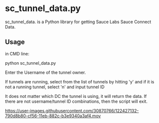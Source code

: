 # sc_tunnel_data.py

sc_tunnel_data. is a Python library for getting Sauce Labs Sauce Connect Data.

## Usage

in CMD line:

python sc_tunnel_data.py

Enter the Username of the tunnel owner.

If tunnels are running, select from the list of tunnels by hitting 'y' and if it is not a running tunnel, select 'n' and
input tunnel ID

It does not matter which DC the tunnel is using, it will return the data.  If there are not username/tunnel ID
combinations, then the script will exit.

https://user-images.githubusercontent.com/30870766/122427132-790d8b80-cf56-11eb-882c-b3e9340a3af4.mov
